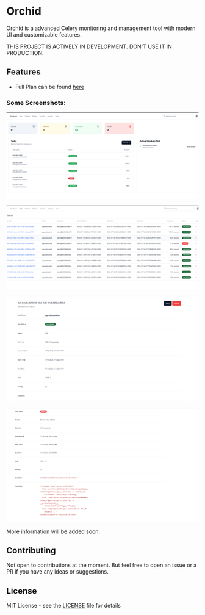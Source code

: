 # Orchid

Orchid is a advanced Celery monitoring and management tool with modern UI and customizable features.

THIS PROJECT IS ACTIVELY IN DEVELOPMENT. DON'T USE IT IN PRODUCTION.

## Features

- Full Plan can be found [here](./backend/plan.md)


### Some Screenshots:

![Dashboard](./demo-images/screen-shot-home.png)

![Tasks](./demo-images/screenshot-tasks.png)

![Tasks](./demo-images/screenshot-task-details.png)

![Task Details](./demo-images/error-task-details.png)


More information will be added soon.

## Contributing

Not open to contributions at the moment. But feel free to open an issue or a PR if you have any ideas or suggestions.

## License

MIT License - see the [LICENSE](./LICENSE) file for details